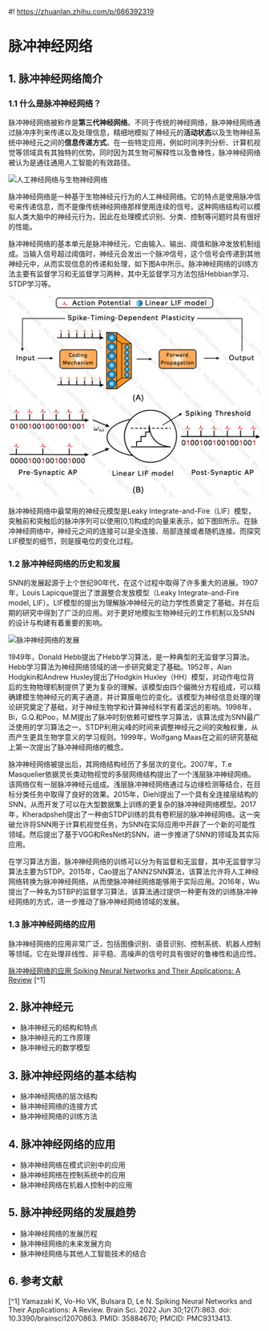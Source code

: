 #! https://zhuanlan.zhihu.com/p/666392319
# 脉冲神经网络


## 1. 脉冲神经网络简介

### 1.1 什么是脉冲神经网络？

脉冲神经网络被称作是**第三代神经网络**。不同于传统的神经网络，脉冲神经网络通过脉冲序列来传递以及处理信息，精细地模拟了神经元的**活动状态**以及生物神经系统中神经元之间的**信息传递方式**。在一些特定应用，例如时间序列分析、计算机视觉等领域具有其独特的优势。同时因为其生物可解释性以及鲁棒性，脉冲神经网络被认为是通往通用人工智能的有效路径。

![人工神经网络与生物神经网络](Fig/wallhaven-k7zrj6.png)

脉冲神经网络是一种基于生物神经元行为的人工神经网络。它的特点是使用脉冲信号来传递信息，而不是像传统神经网络那样使用连续的信号。这种网络结构可以模拟人类大脑中的神经元行为，因此在处理模式识别、分类、控制等问题时具有很好的性能。

脉冲神经网络的基本单元是脉冲神经元，它由输入、输出、阈值和脉冲发放机制组成。当输入信号超过阈值时，神经元会发出一个脉冲信号，这个信号会传递到其他神经元中，从而实现信息的传递和处理，如下图A中所示。脉冲神经网络的训练方法主要有监督学习和无监督学习两种，其中无监督学习方法包括Hebbian学习、STDP学习等。

![脉冲神经网络](Fig/spiking-neural-netowrks.png)

脉冲神经网络中最常用的神经元模型是Leaky Integrate-and-Fire（LIF）模型，突触前和突触后的脉冲序列可以使用[0,1]构成的向量来表示，如下图B所示。在脉冲神经网络中，神经元之间的连接可以是全连接、局部连接或者随机连接。而探究LIF模型的细节，则是膜电位的变化过程。

### 1.2 脉冲神经网络的历史和发展

SNN的发展起源于上个世纪90年代，在这个过程中取得了许多重大的进展。1907年，Louis Lapicque提出了泄漏整合发放模型（Leaky Integrate-and-Fire model, LIF）。LIF模型的提出为理解脉冲神经元的动力学性质奠定了基础，并在后期的研究中得到了广泛的应用。对于更好地模拟生物神经元的工作机制以及SNN的设计与构建有着重要的影响。

![脉冲神经网络的发展](Fig/the-development-of-snn-en-shuiyin.png)

1949年，Donald Hebb提出了Hebb学习算法，是一种典型的无监督学习算法。Hebb学习算法为神经网络领域的进一步研究奠定了基础。1952年，Alan Hodgkin和Andrew Huxley提出了Hodgkin Huxley（HH）模型，对动作电位背后的生物物理机制提供了更为复杂的理解。该模型由四个偏微分方程组成，可以精确建模生物神经元的离子通道，并计算膜电位的变化。该模型为神经信息处理的理论研究奠定了基础，对于神经生物学和计算神经科学有着深远的影响。1998年，Bi，G.Q.和Poo，M.M提出了脉冲时刻依赖可塑性学习算法，该算法成为SNN最广泛使用的学习算法之一。STDP利用尖峰的时间来调整神经元之间的突触权重，从而产生更具生物学意义的学习规则。1999年，Wolfgang Maas在之前的研究基础上第一次提出了脉冲神经网络的概念。

脉冲神经网络被提出后，其网络结构经历了多层次的变化。2007年，T.e Masquelier依据灵长类动物视觉的多层网络结构提出了一个浅层脉冲神经网络。该网络仅有一层脉冲神经元组成。浅层脉冲神经网络通过与边缘检测等结合，在目标分类任务中取得了良好的效果。2015年，Diehl提出了一个具有全连接层结构的SNN，从而开发了可以在大型数据集上训练的更复杂的脉冲神经网络模型。2017年，Kheradpsheh提出了一种由STDP训练的具有卷积层的脉冲神经网络。这一突破允许将SNN用于计算机视觉任务，为SNN在实际应用中开辟了一个新的可能性领域。然后提出了基于VGG和ResNet的SNN，进一步推进了SNN的领域及其实际应用。

在学习算法方面，脉冲神经网络的训练可以分为有监督和无监督，其中无监督学习算法主要为STDP。2015年，Cao提出了ANN2SNN算法，该算法允许将人工神经网络转换为脉冲神经网络，从而使脉冲神经网络能够用于实际应用。2016年，Wu提出了一种名为STBP的监督学习算法，该算法通过提供一种更有效的训练脉冲神经网络的方式，进一步推动了脉冲神经网络领域的发展。

### 1.3 脉冲神经网络的应用

脉冲神经网络的应用非常广泛，包括图像识别、语音识别、控制系统、机器人控制等领域。它在处理非线性、非平稳、高噪声的信号时具有很好的鲁棒性和适应性。

[脉冲神经网络的应用 Spiking Neural Networks and Their Applications: A Review](https://www.ncbi.nlm.nih.gov/pmc/articles/PMC9313413/) [^1]


## 2. 脉冲神经元
- 脉冲神经元的结构和特点
- 脉冲神经元的工作原理
- 脉冲神经元的数学模型

## 3. 脉冲神经网络的基本结构
- 脉冲神经网络的层次结构
- 脉冲神经网络的连接方式
- 脉冲神经网络的训练方法

## 4. 脉冲神经网络的应用
- 脉冲神经网络在模式识别中的应用
- 脉冲神经网络在控制系统中的应用
- 脉冲神经网络在机器人控制中的应用

## 5. 脉冲神经网络的发展趋势
- 脉冲神经网络的发展历程
- 脉冲神经网络的未来发展方向
- 脉冲神经网络与其他人工智能技术的结合


## 6. 参考文献

[^1] Yamazaki K, Vo-Ho VK, Bulsara D, Le N. Spiking Neural Networks and Their Applications: A Review. Brain Sci. 2022 Jun 30;12(7):863. doi: 10.3390/brainsci12070863. PMID: 35884670; PMCID: PMC9313413.